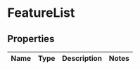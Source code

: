 # FeatureList

## Properties
Name | Type | Description | Notes
------------ | ------------- | ------------- | -------------
